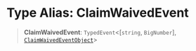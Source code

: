 # Type Alias: ClaimWaivedEvent

> **ClaimWaivedEvent**: `TypedEvent`\<\[`string`, `BigNumber`\], [`ClaimWaivedEventObject`](../interfaces/ClaimWaivedEventObject.md)\>
